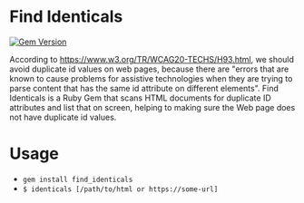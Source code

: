# Find Identicals

[![Gem Version](https://badge.fury.io/rb/find_identicals.svg)](https://badge.fury.io/rb/find_identicals)


According to https://www.w3.org/TR/WCAG20-TECHS/H93.html, we should avoid duplicate id values on web pages, because there are "errors that are known to cause problems for assistive technologies when they are trying to parse content that has the same id attribute on different elements".
Find Identicals is a Ruby Gem that scans HTML documents for duplicate ID attributes and list that on screen, helping to making sure the Web page does not have duplicate id values.

# Usage
- `gem install find_identicals`
- `$ identicals [/path/to/html or https://some-url]`
